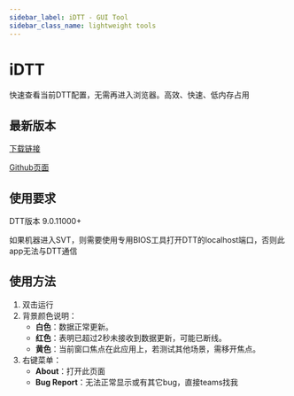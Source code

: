 ```yaml
---
sidebar_label: iDTT - GUI Tool
sidebar_class_name: lightweight tools
---
```


# iDTT
快速查看当前DTT配置，无需再进入浏览器。高效、快速、低内存占用

## 最新版本
[下载链接](https://lenovobeijing-my.sharepoint.com/:f:/g/personal/liuty24_lenovo_com/EniBIocqO5NPvEqtQ1vVU4EBavNws7CQPtVtheaVGgBXVw?e=KaYuxu)

[Github页面](https://github.com/ltycn/iDTT)

## 使用要求
DTT版本 9.0.11000+

如果机器进入SVT，则需要使用专用BIOS工具打开DTT的localhost端口，否则此app无法与DTT通信

## 使用方法
1. 双击运行
2. 背景颜色说明：
   - **白色**：数据正常更新。
   - **红色**：表明已超过2秒未接收到数据更新，可能已断线。
   - **黄色**：当前窗口焦点在此应用上，若测试其他场景，需移开焦点。
3. 右键菜单：
   - **About**：打开此页面
   - **Bug Report**：无法正常显示或有其它bug，直接teams找我
   